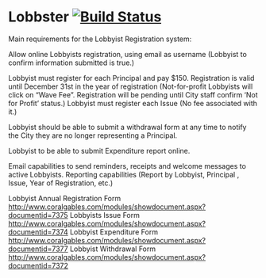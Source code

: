 # Lobbster [![Build Status](https://travis-ci.org/Code-for-Miami/lobbster.svg?branch=setup_travis_ci)](https://travis-ci.org/Code-for-Miami/lobbster)

Main requirements for the Lobbyist Registration system:
 
Allow online Lobbyists registration, using email as username (Lobbyist to confirm information submitted is true.)

Lobbyist must register for each Principal and pay $150. Registration is valid until December 31st in the year of registration (Not-for-profit Lobbyists will click on “Wave Fee”. Registration will be pending until City staff confirm ‘Not for Profit’ status.)
Lobbyist must register each Issue (No fee associated with it.)

Lobbyist should be able to submit a withdrawal form at any time to notify the City they are no longer representing a Principal.

Lobbyist to be able to submit Expenditure report online.

Email capabilities to send reminders, receipts and  welcome messages to active Lobbyists.
Reporting capabilities (Report by Lobbyist, Principal , Issue, Year of Registration, etc.)

Lobbyist Annual Registration Form
http://www.coralgables.com/modules/showdocument.aspx?documentid=7375
Lobbyists Issue Form
http://www.coralgables.com/modules/showdocument.aspx?documentid=7374
Lobbyist Expenditure Form
http://www.coralgables.com/modules/showdocument.aspx?documentid=7377
Lobbyist Withdrawal Form
http://www.coralgables.com/modules/showdocument.aspx?documentid=7372
